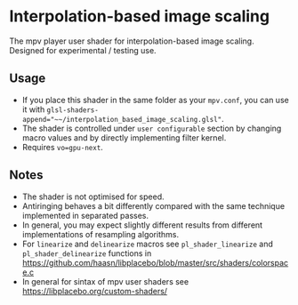 # Interpolation-based image scaling
The mpv player user shader for interpolation-based image scaling. Designed for experimental / testing use.

## Usage
- If you place this shader in the same folder as your `mpv.conf`, you can use it with `glsl-shaders-append="~~/interpolation_based_image_scaling.glsl"`.
- The shader is controlled under `user configurable` section by changing macro values and by directly implementing filter kernel.
- Requires `vo=gpu-next`.

## Notes
- The shader is not optimised for speed.
- Antiringing behaves a bit differently compared with the same technique implemented in separated passes.
- In general, you may expect slightly different results from different implementations of resampling algorithms.
- For `linearize` and `delinearize` macros see `pl_shader_linearize` and `pl_shader_delinearize` functions in https://github.com/haasn/libplacebo/blob/master/src/shaders/colorspace.c
- In general for sintax of mpv user shaders see https://libplacebo.org/custom-shaders/
